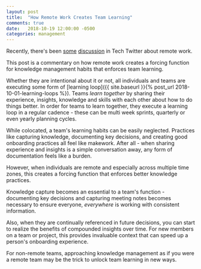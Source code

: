 ```yaml
---
layout: post
title:  "How Remote Work Creates Team Learning"
comments: true
date:   2018-10-19 12:00:00 -0500
categories: management
---
```


Recently, there's been [some](https://twitter.com/anildash/status/1053295266088927232) [discussion](https://twitter.com/alexisohanian/status/1053064166825586689) in Tech Twitter about remote work. 

This post is a commentary on how remote work creates a forcing function for knowledge management habits that enforces team learning. 

Whether they are intentional about it or not, all individuals and teams are executing some form of [learning loop]({{ site.baseurl }}{% post_url 2018-10-01-learning-loops %}). Teams _learn together_ by sharing their experience, insights, knowledge and skills with each other about how to do things better. In order for teams to learn together, they execute a learning loop in a regular cadence - these can be multi week sprints, quarterly or even yearly planning cycles.

While colocated, a team's learning habits can be easily neglected. Practices like capturing knowledge, documenting key decisions, and creating good onboarding practices all feel like makework. After all - when sharing experience and insights is a simple conversation away, any form of documentation feels like a burden. 

However, when individuals are remote and especially across multiple time zones, this creates a forcing function that enforces better knowledge practices. 

Knowledge capture becomes an essential to a team's function - documenting key decisions and capturing meeting notes becomes necessary to ensure everyone, _everywhere_ is working with consistent information.

Also, when they are continually referenced in future decisions, you can start to realize the benefits of compounded insights over time. For new members on a team or project, this provides invaluable context that can speed up a person's onboarding experience. 

For non-remote teams, approaching knowledge management as if you were a remote team may be the trick to unlock team learning in new ways.